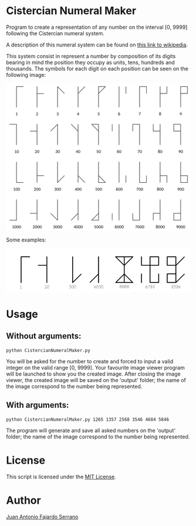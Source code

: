 # Cistercian Numeral Maker
Program to create a representation of any number on the interval [0, 9999] following the Cistercian numeral system.

A description of this numeral system can be found on [this link to wikipedia](https://en.wikipedia.org/wiki/Cistercian_numerals).

This system consist in represent a number by composition of its digits bearing in mind the position they occupy as units, tens, hundreds and thousands. The symbols for each digit on each position can be seen on the following image:

![Cistercian digits](img/Cistercian_digits.png)

Some examples:

![Cistercian examples](img/Cistercian_examples.png)

# Usage

## Without arguments:

```python CistercianNumeralMaker.py```

You will be asked for the number to create and forced to input a valid integer on the valid range [0, 9999]. Your favourite image viewer program will be launched to show you the created image. After closing the image viewer, the created image will be saved on the 'output' folder; the name of the image correspond to the number being represented.

## With arguments:

```python CistercianNumeralMaker.py 1265 1357 2568 3546 4684 5846```

The program will generate and save all asked numbers on the 'output' folder; the name of the image correspond to the number being represented.

# License
This script is licensed under the [MIT License](https://github.com/JAFS6/CistercianNumeralMaker/blob/main/LICENSE).

# Author
[Juan Antonio Fajardo Serrano](https://www.linkedin.com/in/jafs6)
